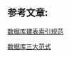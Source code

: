 ## 参考文章:
[数据库建表索引规范][1]

[数据库三大范式][2]

[1]: https://blog.csdn.net/qq_37896194/article/details/108244431
[2]: https://www.cnblogs.com/linjiqin/archive/2012/04/01/2428695.html
